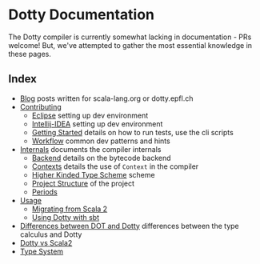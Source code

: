 Dotty Documentation
===================
The Dotty compiler is currently somewhat lacking in documentation - PRs
welcome! But, we've attempted to gather the most essential knowledge in these
pages.

Index
-----
* [Blog](blog/) posts written for scala-lang.org or dotty.epfl.ch
* [Contributing](contributing/)
    - [Eclipse](contributing/eclipse.md) setting up dev environment
    - [Intellij-IDEA](contributing/intellij-idea.md) setting up dev environment
    - [Getting Started](contributing/gettings-started.md) details on how to run
      tests, use the cli scripts
    - [Workflow](contributing/workflow.md) common dev patterns and hints
* [Internals](internals/) documents the compiler internals
    - [Backend](internals/backend.md) details on the bytecode backend
    - [Contexts](internals/contexts.md) details the use of `Context` in the
      compiler
    - [Higher Kinded Type Scheme](internals/higher-kinded-v2.md)
      scheme
    - [Project Structure](internals/overall-structure.md)
      of the project
    - [Periods](internals/periods.md)
* [Usage](usage/)
    - [Migrating from Scala 2](usage/migrating.md)
    - [Using Dotty with sbt](usage/sbt-projects.md)
* [Differences between DOT and Dotty](difference-dot-dotty.md) differences between the type
  calculus and Dotty
* [Dotty vs Scala2](dotc-scalac.md)
* [Type System](type-system.md)
